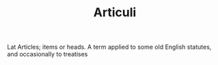 ---
title: Articuli
permalink: "/definitions/articuli.html"
body: Lat Articles; items or heads. A term applied to some old English statutes, and
  occasionally to treatises
published_at: '2018-07-07'
layout: post
---